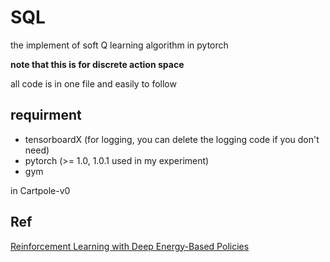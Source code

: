 # SQL

the implement of soft Q learning algorithm in pytorch

**note that this is for discrete action space**

all code is in one file and easily to follow

## requirment

- tensorboardX (for logging, you can delete the logging code if you don't need)
- pytorch (>= 1.0, 1.0.1 used in my experiment)
- gym

in Cartpole-v0

## Ref
[Reinforcement Learning with Deep Energy-Based Policies](https://arxiv.org/abs/1702.08165)


